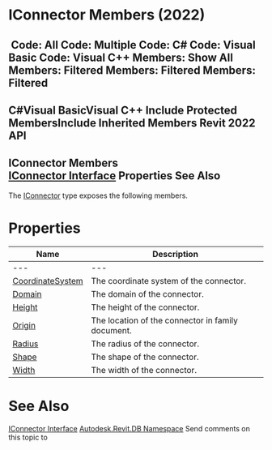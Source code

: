 # IConnector Members (2022)

﻿
 Code: All Code: Multiple Code: C# Code: Visual Basic Code: Visual C++  Members: Show All Members: Filtered Members: Filtered Members: Filtered   
---  
C#Visual BasicVisual C++
Include Protected MembersInclude Inherited Members
Revit 2022 API  
---  
IConnector Members  
[IConnector Interface](d5c02879-947d-d177-9c9a-52f662371da7.md "IConnector Interface") Properties See Also  
---  
The [IConnector](d5c02879-947d-d177-9c9a-52f662371da7.md "IConnector Interface") type exposes the following members.
# Properties
| Name | Description |
| --- | --- |
| --- | --- | --- |
| [CoordinateSystem](83c23e11-64cf-0d4c-1233-d90f69c7de8e.md "CoordinateSystem Property") | The coordinate system of the connector. |
| [Domain](07b258fc-79c0-5544-6c99-1b77b464fbc8.md "Domain Property") | The domain of the connector. |
| [Height](6ae0a4c9-f867-d9c3-686f-464c62c1d0ed.md "Height Property") | The height of the connector. |
| [Origin](5e8de3db-f3b3-033b-2825-a10df6523ec1.md "Origin Property") | The location of the connector in family document. |
| [Radius](99f43e48-6cae-b62c-5928-7b68682d9a42.md "Radius Property") | The radius of the connector. |
| [Shape](68a666d3-3e85-d597-f409-da056e7b2e2b.md "Shape Property") | The shape of the connector. |
| [Width](92181844-bac8-96ab-eeac-bf4e62339f82.md "Width Property") | The width of the connector. |

# See Also
[IConnector Interface](d5c02879-947d-d177-9c9a-52f662371da7.md "IConnector Interface")
[Autodesk.Revit.DB Namespace](87546ba7-461b-c646-cbb1-2cb8f5bff8b2.md "Autodesk.Revit.DB Namespace")
Send comments on this topic to 